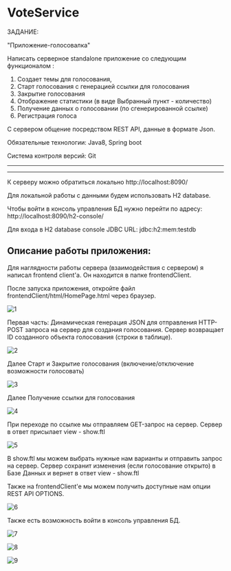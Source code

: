 VoteService
===========
ЗАДАНИЕ:


"Приложение-голосовалка"

Написать серверное standalone приложение со следующим функционалом : 
1) Создает темы для голосования,
2) Старт голосования с генерацией ссылки для голосования 
3) Закрытие голосования 
4) Отображение статистики (в виде Выбранный пункт - количество)
5) Получение данных о голосовании (по сгенерированной ссылке)
6) Регистрация голоса

С сервером общение посредством REST API, данные в формате Json.

Обязательные технологии: Java8, Spring boot

Система контроля версий: Git


_____________________________________________________________________
*********************************************************************


К серверу можно обратиться локально http://localhost:8090/

Для локальной работы с данными будем использовать H2 database.

Чтобы войти в консоль управления БД нужно перейти по адресу: http://localhost:8090/h2-console/

Для входа в H2 database console  JDBC URL:  jdbc:h2:mem:testdb

Описание работы приложения:
--------------------------
Для наглядности работы сервера (взаимодействия с сервером) я написал frontend client'а.
Он находится в папке frontendClient.  

После запуска приложения, откройте файл frontendClient/html/HomePage.html через браузер.

![1](https://github.com/DmitrySamsonov/VoteService/raw/master/screenshots/1.png)


Первая часть:
Динамическая генерация JSON для отправления HTTP-POST запроса на сервер для создания голосования.
Сервер возвращает ID созданного объекта голосования (строки в таблице).

![2](https://github.com/DmitrySamsonov/VoteService/raw/master/screenshots/2.png)


Далее Старт и Закрытие голосования (включение/отключение возможности голосовать)

![3](https://github.com/DmitrySamsonov/VoteService/raw/master/screenshots/3.png)


Далее Получение ссылки для голосования

![4](https://github.com/DmitrySamsonov/VoteService/raw/master/screenshots/4.png)


При переходе по ссылке мы отправляем GET-запрос на сервер. Сервер в ответ присылает view - show.ftl

![5](https://github.com/DmitrySamsonov/VoteService/raw/master/screenshots/5.png)


В show.ftl мы можем выбрать нужные нам варианты и отправить запрос на сервер. 
Сервер сохранит изменения (если голосование открыто) в Базе Данных и вернет в ответ view - show.ftl


Также на frontendClient'e мы можем получить доступные нам опции REST API OPTIONS.

![6](https://github.com/DmitrySamsonov/VoteService/raw/master/screenshots/6.png)


Также есть возможность войти в консоль управления БД.

![7](https://github.com/DmitrySamsonov/VoteService/raw/master/screenshots/7.png)

![8](https://github.com/DmitrySamsonov/VoteService/raw/master/screenshots/8.png)

![9](https://github.com/DmitrySamsonov/VoteService/raw/master/screenshots/9.png)
